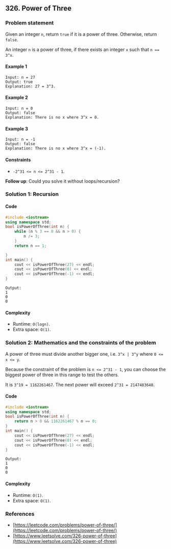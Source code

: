 ## 326. Power of Three

### Problem statement
Given an integer `n`, return `true` if it is a power of three. Otherwise, return `false`.

An integer `n` is a power of three, if there exists an integer `x` such that `n == 3^x`.


#### Example 1
```plain
Input: n = 27
Output: true
Explanation: 27 = 3^3.
```

#### Example 2
```plain
Input: n = 0
Output: false
Explanation: There is no x where 3^x = 0.
```

#### Example 3
```plain
Input: n = -1
Output: false
Explanation: There is no x where 3^x = (-1).
``` 

#### Constraints

* `-2^31 <= n <= 2^31 - 1`.
 

**Follow up**: Could you solve it without loops/recursion?

### Solution 1: Recursion

#### Code
```cpp
#include <iostream>
using namespace std;
bool isPowerOfThree(int n) {
    while (n % 3 == 0 && n > 0) {
        n /= 3;
    }
    return n == 1;

}
int main() {
    cout << isPowerOfThree(27) << endl;
    cout << isPowerOfThree(0) << endl;
    cout << isPowerOfThree(-1) << endl;
}
```
```plain
Output:
1
0
0
```

#### Complexity
* Runtime: `O(logn)`.
* Extra space: `O(1)`.

### Solution 2: Mathematics and the constraints of the problem

A power of three must divide another bigger one, i.e. `3^x | 3^y` where `0 <= x <= y`.

Because the constraint of the problem is `n <= 2^31 - 1`, you can choose the biggest power of three in this range to test the others.

It is `3^19 = 1162261467`. The next power will exceed `2^31 = 2147483648`.

#### Code
```cpp
#include <iostream>
using namespace std;
bool isPowerOfThree(int n) {
    return n > 0 && 1162261467 % n == 0;
}
int main() {
    cout << isPowerOfThree(27) << endl;
    cout << isPowerOfThree(0) << endl;
    cout << isPowerOfThree(-1) << endl;
}
```
```plain
Output:
1
0
0
```

#### Complexity
* Runtime: `O(1)`.
* Extra space: `O(1)`.

### References
* [https://leetcode.com/problems/power-of-three/](https://leetcode.com/problems/power-of-three/)
* [https://www.leetsolve.com/326-power-of-three](https://www.leetsolve.com/326-power-of-three)